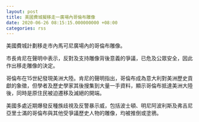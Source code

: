 ```yaml
---
layout: post
title: 美國費城擬移走一廣場內哥倫布雕像
date: 2020-06-26 08:15:15.000000000 +08:00
categories: rss
---
```


美國費城計劃移走市內馬可尼廣場內的哥倫布雕像。

市長肯尼在聲明中表示，反對及支持雕像背後意義的爭議，已危及公眾安全，因此作出移走雕像的決定。

哥倫布在15世紀發現美洲大陸。肯尼的聲明指出，哥倫布成為意大利對美洲歷史貢獻的象徵，但學者及歷史學家其後搜集到大量一手資料，顯示哥倫布抵達美洲大陸後，同時是原住民被迫遷移及滅絕的開端。

美國多處近期爆發反種族歧視及反警暴示威，包括波士頓、明尼阿波利斯及弗吉尼亞里士滿的哥倫布與其他受爭議歷史人物的雕像，均被推倒或塗鴉。
